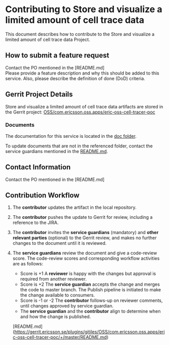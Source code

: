 # Contributing to Store and visualize a limited amount of cell trace data

This document describes how to contribute to the Store and visualize a limited amount of cell trace data Project.

## How to submit a feature request
Contact the PO mentioned in the [README.md]  
Please provide a feature description and why this should be added to this service. Also, please describe the definition of done (DoD) criteria.

## Gerrit Project Details  
Store and visualize a limited amount of cell trace data artifacts are stored in the Gerrit project: [OSS/com.ericsson.oss.apps/eric-oss-cell-tracer-poc](https://gerrit.ericsson.se/#/admin/projects/OSS/com.ericsson.oss.apps/eric-oss-cell-tracer-poc)
  
### Documents

The documentation for this service is located in the [doc folder](https://gerrit.ericsson.se/plugins/gitiles/OSS/com.ericsson.oss.apps/eric-oss-cell-tracer-poc/+/master/doc).

To update documents that are not in the referenced folder, contact the service guardians mentioned in the [README.md](https://gerrit.ericsson.se/plugins/gitiles/OSS/com.ericsson.oss.apps/eric-oss-cell-tracer-poc/+/master/README.md).

## Contact Information
Contact the PO mentioned in the [README.md]


## Contribution Workflow
1. The **contributor** updates the artifact in the local repository.
2. The **contributor** pushes the update to Gerrit for review, including a reference to the JIRA.
3. The **contributor** invites the **service guardians** (mandatory) and **other relevant parties** (optional) to the Gerrit review, and makes no further changes to the document until it is reviewed.
4. The **service guardians** review the document and give a code-review score.
The code-review scores and corresponding workflow activities are as follows:
    - Score is +1
        A **reviewer** is happy with the changes but approval is required from another reviewer.
    - Score is +2
        The **service guardian** accepts the change and merges the code to master branch. The Publish pipeline is initiated to make the change available to consumers.
    - Score is -1 or -2
        The **contributor** follows-up on reviewer comments, until changes approved by service guardian.
    - The **service guardian** and the **contributor** align to determine when and how the change is published.

   [README.md] (https://gerrit.ericsson.se/plugins/gitiles/OSS/com.ericsson.oss.apps/eric-oss-cell-tracer-poc/+/master/README.md)